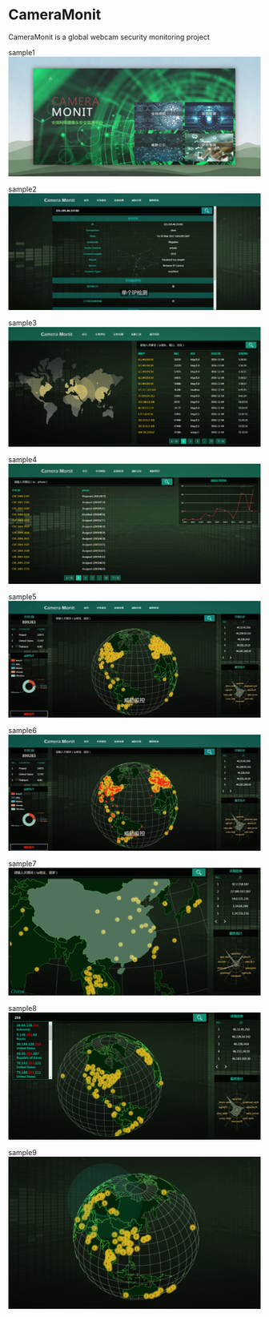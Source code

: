 # CameraMonit
CameraMonit is a global webcam security monitoring project

sample1
![sample1](https://github.com/674106399/CameraMonit/raw/master/sample1.jpg)

sample2
![sample2](https://github.com/674106399/CameraMonit/raw/master/sample2.jpg)

sample3
![sample3](https://github.com/674106399/CameraMonit/raw/master/sample3.png)

sample4
![sample4](https://github.com/674106399/CameraMonit/raw/master/sample4.png)

sample5
![sample5](https://github.com/674106399/CameraMonit/raw/master/sample5.jpg)

sample6
![sample6](https://github.com/674106399/CameraMonit/raw/master/sample6.jpg)

sample7
![sample7](https://github.com/674106399/CameraMonit/raw/master/sample7.png)

sample8
![sample8](https://github.com/674106399/CameraMonit/raw/master/sample8.png)

sample9
![sample9](https://github.com/674106399/CameraMonit/raw/master/sample9.png)
